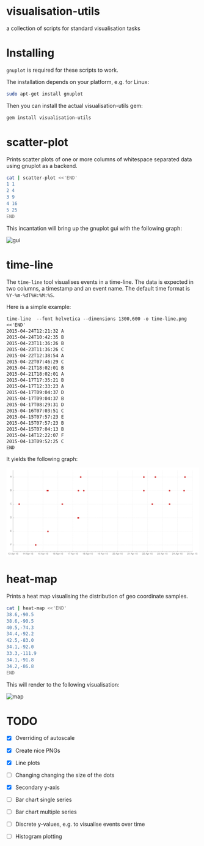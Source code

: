 visualisation-utils
===================

a collection of scripts for standard visualisation tasks

Installing
==========

`gnuplot` is required for these scripts to work.

The installation depends on your platform, e.g. for Linux:

~~~ .bash
sudo apt-get install gnuplot
~~~

Then you can install the actual visualisation-utils gem:

~~~ .bash
gem install visualisation-utils
~~~

scatter-plot
============

Prints scatter plots of one or more columns of whitespace separated data using
gnuplot as a backend.


~~~ .bash
cat | scatter-plot <<'END'
1 1
2 4
3 9
4 16
5 25
END
~~~

This incantation will bring up the gnuplot gui with the following graph:

![gui](https://raw.github.com/programmiersportgruppe/visualisation-utils/master/doc/gnuplot-gui.png)

time-line
=========

The `time-line` tool visualises events in a time-line.
The data is expected in two columns, a timestamp and an
event name. The default time format is `%Y-%m-%dT%H:%M:%S`.

Here is a simple example:

~~~~
time-line  --font helvetica --dimensions 1300,600 -o time-line.png <<'END'
2015-04-24T12:21:32 A
2015-04-24T10:42:35 B
2015-04-23T11:36:26 B
2015-04-23T11:36:26 C
2015-04-22T12:38:54 A
2015-04-22T07:46:29 C
2015-04-21T18:02:01 B
2015-04-21T18:02:01 A
2015-04-17T17:35:21 B
2015-04-17T12:33:23 A
2015-04-17T09:04:37 D
2015-04-17T09:04:37 B
2015-04-17T08:29:31 D
2015-04-16T07:03:51 C
2015-04-15T07:57:23 E
2015-04-15T07:57:23 B
2015-04-15T07:04:13 B
2015-04-14T12:22:07 F
2015-04-13T09:52:25 C
END
~~~~

It yields the following graph:

![](doc/time-line.png)



heat-map
========

Prints a heat map visualising the distribution of
geo coordinate samples.

~~~ .bash
cat | heat-map <<'END'
38.6,-90.5
38.6,-90.5
40.5,-74.3
34.4,-92.2
42.5,-83.0
34.1,-92.0
33.3,-111.9
34.1,-91.8
34.2,-86.8
END
~~~

This will render to the following visualisation:

![map](https://raw.github.com/programmiersportgruppe/visualisation-utils/master/doc/heat-map.png)


TODO
====

- [X] Overriding of autoscale
- [X] Create nice PNGs
- [X] Line plots
- [ ] Changing changing the size of the dots
- [X] Secondary y-axis
- [ ] Bar chart single series
- [ ] Bar chart multiple series
- [ ] Discrete y-values, e.g. to visualise events over time
- [ ] Histogram plotting

